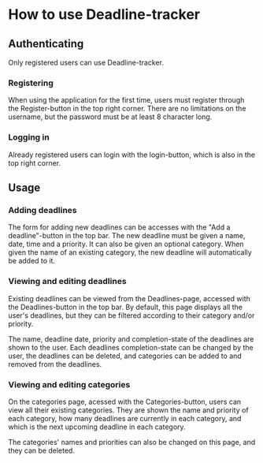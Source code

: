 # How to use Deadline-tracker

## Authenticating

Only registered users can use Deadline-tracker. 

### Registering

When using the application for the first time, users must register through the Register-button in the top right corner. There are no limitations on the username, but the password must be at least 8 character long.

### Logging in

Already registered users can login with the login-button, which is also in the top right corner.

## Usage

### Adding deadlines

The form for adding new deadlines can be accesses with the "Add a deadline"-button in the top bar. The new deadline must be given a name, date, time and a priority. It can also be given an optional category. When given the name of an existing category, the new deadline will automatically be added to it.

### Viewing and editing deadlines

Existing deadlines can be viewed from the Deadlines-page, accessed with the Deadlines-button in the top bar. By default, this page displays all the user's deadlines, but they can be filtered according to their category and/or priority.

The name, deadline date, priority and completion-state of the deadlines are shown to the user. Each deadlines completion-state can be changed by the user, the deadlines can be deleted, and categories can be added to and removed from the deadlines.

### Viewing and editing categories

On the categories page, acessed with the Categories-button, users can view all their existing categories. They are shown the name and priority of each category, how many deadlines are currently in each category, and which is the next upcoming deadline in each category. 

The categories' names and priorities can also be changed on this page, and they can be deleted.
